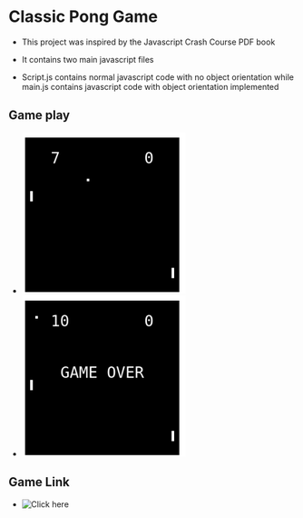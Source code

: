 # Classic Pong Game
- This project was inspired by the Javascript Crash Course PDF book

- It contains two main javascript files 
- Script.js contains normal javascript code with no object orientation while main.js contains javascript code with object orientation implemented

## Game play
- ![](images/Screenshot%20from%202024-11-25%2013-15-27.png)
- ![](images/Pasted%20image.png)

## Game Link
- ![Click here]()